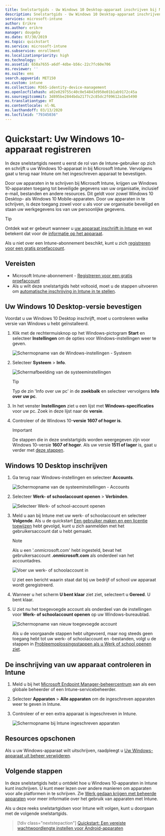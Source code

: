 ```yaml
---
title: Snelstartgids - Uw Windows 10 Desktop-apparaat inschrijven bij Microsoft Intune
description: Snelstartgids - Uw Windows 10 Desktop-apparaat inschrijven bij Microsoft Intune via de bedrijfsportal.
services: microsoft-intune
author: Erikre
ms.author: erikre
manager: dougeby
ms.date: 07/30/2019
ms.topic: quickstart
ms.service: microsoft-intune
ms.subservice: enrollment
ms.localizationpriority: high
ms.technology: ''
ms.assetid: 658a7655-a6df-4dbe-b56c-22c7fc60e706
ms.reviewer: ''
ms.suite: ems
search.appverid: MET150
ms.custom: intune
ms.collection: M365-identity-device-management
ms.openlocfilehash: a02e029755c40c0e54843d950e01b1ab9172c45a
ms.sourcegitcommit: 3d895be2844bda2177c2c85dc2f09612a1be5490
ms.translationtype: HT
ms.contentlocale: nl-NL
ms.lasthandoff: 03/13/2020
ms.locfileid: "79345036"
---
```

# <a name="quickstart-enroll-your-windows-10-device"></a>Quickstart: Uw Windows 10-apparaat registreren

In deze snelstartgids neemt u eerst de rol van de Intune-gebruiker op zich en schrijft u uw Windows 10-apparaat in bij Microsoft Intune. Vervolgens gaat u terug naar Intune om het ingeschreven apparaat te bevestigen.

Door uw apparaten in te schrijven bij Microsoft Intune, krijgen uw Windows 10-apparaten toegang tot beveiligde gegevens van uw organisatie, inclusief e-mail, bestanden en andere resources. Dit geldt voor zowel Windows 10 Desktop- als Windows 10 Mobile-apparaten. Door uw apparaten in te schrijven, is deze toegang zowel voor u als voor uw organisatie beveiligd en staan uw werkgegevens los van uw persoonlijke gegevens.

> [!TIP]
> Ontdek wat er gebeurt wanneer u [uw apparaat inschrijft in Intune](../user-help/what-happens-if-you-install-the-company-portal-app-and-enroll-your-device-in-intune-windows.md) en wat betekent dat voor de [informatie op het apparaat](../user-help/what-info-can-your-company-see-when-you-enroll-your-device-in-intune.md).

Als u niet over een Intune-abonnement beschikt, kunt u zich [registreren voor een gratis proefaccount](../fundamentals/free-trial-sign-up.md).

## <a name="prerequisites"></a>Vereisten

- Microsoft Intune-abonnement - [Registreren voor een gratis proefaccount](../fundamentals/free-trial-sign-up.md)
- Als u wilt deze snelstartgids hebt voltooid, moet u de stappen uitvoeren om [automatische inschrijving in Intune in te stellen](quickstart-setup-auto-enrollment.md).

## <a name="confirm-your-windows-10-desktop-version"></a>Uw Windows 10 Desktop-versie bevestigen

Voordat u uw Windows 10 Desktop inschrijft, moet u controleren welke versie van Windows u hebt geïnstalleerd.

1. Klik met de rechtermuisknop op het Windows-pictogram **Start** en selecteer **Instellingen** om de opties voor Windows-instellingen weer te geven.

   ![Schermopname van de Windows-instellingen - Systeem](./media/quickstart-enroll-windows-device/quickstart-enroll-windows-device-01.png)

2. Selecteer **Systeem** > **Info**. 

   ![Schermafbeelding van de systeeminstellingen](./media/quickstart-enroll-windows-device/quickstart-enroll-windows-device-02.png)

    > [!TIP]
    > Typ de zin 'Info over uw pc' in de **zoekbalk** en selecteer vervolgens **Info over uw pc**.

3. In het venster **Instellingen** ziet u een lijst met **Windows-specificaties** voor uw pc. Zoek in deze lijst naar de **versie**.

4. Controleer of de Windows 10-**versie** **1607 of hoger is**.

    > [!IMPORTANT]
    > De stappen die in deze snelstartgids worden weergegeven zijn voor Windows 10-versie **1607 of hoger**. Als uw versie **1511 of lager** is, gaat u verder met [deze stappen](../user-help/enroll-windows-10-device.md).  

## <a name="enroll-windows-10-desktop"></a>Windows 10 Desktop inschrijven

1. Ga terug naar Windows-instellingen en selecteer **Accounts**.

   ![Schermopname van de systeeminstellingen - Accounts](./media/quickstart-enroll-windows-device/quickstart-enroll-windows-device-03.png)

2. Selecteer **Werk- of schoolaccount openen** > **Verbinden**.

    ![Selecteer Werk- of school-account openen](./media/quickstart-enroll-windows-device/quickstart-enroll-windows-device-04.png)

3. Meld u aan bij Intune met uw werk- of schoolaccount en selecteer **Volgende**. Als u de quickstart [Een gebruiker maken en een licentie toewijzen](../fundamentals/quickstart-create-user.md) hebt gevolgd, kunt u zich aanmelden met het gebruikersaccount dat u hebt gemaakt.

    > [!NOTE]
    > Als u een '.onmicrosoft.com' hebt ingesteld, bevat het gebruikersaccount **.onmicrosoft.com** als onderdeel van het accountadres. 

   ![Voer uw werk- of schoolaccount in](./media/quickstart-enroll-windows-device/quickstart-enroll-windows-device-05.png)

    U ziet een bericht waarin staat dat bij uw bedrijf of school uw apparaat wordt geregistreerd.

4. Wanneer u het scherm **U bent klaar** ziet ziet, selecteert u **Gereed**. U bent klaar.

5. U ziet nu het toegevoegde account als onderdeel van de instellingen voor **Werk- of schoolaccount openen** op uw Windows-bureaublad.

   ![Schermopname van nieuw toegevoegde account](./media/quickstart-enroll-windows-device/quickstart-enroll-windows-device-06.png)

    Als u de voorgaande stappen hebt uitgevoerd, maar nog steeds geen toegang hebt tot uw werk- of schoolaccount en -bestanden, volgt u de stappen in [Probleemoplossingsstappen als u Werk of school openen ziet](../user-help/troubleshoot-your-windows-10-device-windows.md#troubleshooting-steps-to-follow-if-you-see-access-work-or-school).

## <a name="confirm-your-device-enrollment-in-intune"></a>De inschrijving van uw apparaat controleren in Intune

1. Meld u bij het [Microsoft Endpoint Manager-beheercentrum](https://go.microsoft.com/fwlink/?linkid=2109431) aan als een globale beheerder of een Intune-servicebeheerder.
2. Selecteer **Apparaten** > **Alle apparaten** om de ingeschreven apparaten weer te geven in Intune.
3. Controleer of er een extra apparaat is ingeschreven in Intune.

   ![Schermopname bij Intune ingeschreven apparaten](./media/quickstart-enroll-windows-device/quickstart-enroll-windows-device-07.png)

## <a name="clean-up-resources"></a>Resources opschonen

Als u uw Windows-apparaat wilt uitschrijven, raadpleegt u [Uw Windows-apparaat uit beheer verwijderen](../user-help/unenroll-your-device-from-intune-windows.md).

## <a name="next-steps"></a>Volgende stappen

In deze snelstartgids hebt u ontdekt hoe u Windows 10-apparaten in Intune kunt inschrijven. U kunt meer lezen over andere manieren om apparaten voor alle platformen in te schrijven. Zie [Werk gedaan krijgen met beheerde apparaten](../user-help/use-managed-devices-to-get-work-done.md) voor meer informatie over het gebruik van apparaten met Intune.

Als u deze reeks snelstartgidsen voor Intune wilt volgen, kunt u doorgaan met de volgende snelstartgids.

> [!div class="nextstepaction"]
> [Quickstart: Een vereiste wachtwoordlengte instellen voor Android-apparaten](../protect/quickstart-set-password-length-android.md)
